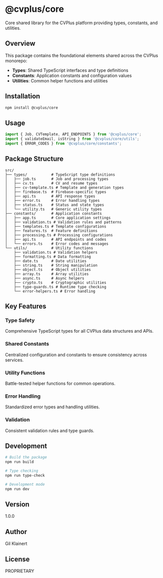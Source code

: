 # @cvplus/core

Core shared library for the CVPlus platform providing types, constants, and utilities.

## Overview

This package contains the foundational elements shared across the CVPlus monorepo:

- **Types**: Shared TypeScript interfaces and type definitions
- **Constants**: Application constants and configuration values  
- **Utilities**: Common helper functions and utilities

## Installation

```bash
npm install @cvplus/core
```

## Usage

```typescript
import { Job, CVTemplate, API_ENDPOINTS } from '@cvplus/core';
import { validateEmail, isString } from '@cvplus/core/utils';
import { ERROR_CODES } from '@cvplus/core/constants';
```

## Package Structure

```
src/
├── types/           # TypeScript type definitions
│   ├── job.ts       # Job and processing types
│   ├── cv.ts        # CV and resume types
│   ├── cv-template.ts # Template and generation types
│   ├── firebase.ts  # Firebase-specific types
│   ├── api.ts       # API response types
│   ├── error.ts     # Error handling types
│   ├── status.ts    # Status and state types
│   └── utility.ts   # Generic utility types
├── constants/       # Application constants
│   ├── app.ts       # Core application settings
│   ├── validation.ts # Validation rules and patterns
│   ├── templates.ts # Template configurations
│   ├── features.ts  # Feature definitions
│   ├── processing.ts # Processing configurations
│   ├── api.ts       # API endpoints and codes
│   └── errors.ts    # Error codes and messages
└── utils/           # Utility functions
    ├── validation.ts # Validation helpers
    ├── formatting.ts # Data formatting
    ├── date.ts      # Date utilities
    ├── string.ts    # String manipulation
    ├── object.ts    # Object utilities
    ├── array.ts     # Array utilities
    ├── async.ts     # Async helpers
    ├── crypto.ts    # Cryptographic utilities
    ├── type-guards.ts # Runtime type checking
    └── error-helpers.ts # Error handling
```

## Key Features

### Type Safety
Comprehensive TypeScript types for all CVPlus data structures and APIs.

### Shared Constants
Centralized configuration and constants to ensure consistency across services.

### Utility Functions
Battle-tested helper functions for common operations.

### Error Handling
Standardized error types and handling utilities.

### Validation
Consistent validation rules and type guards.

## Development

```bash
# Build the package
npm run build

# Type checking
npm run type-check

# Development mode
npm run dev
```

## Version

1.0.0

## Author

Gil Klainert

## License

PROPRIETARY
